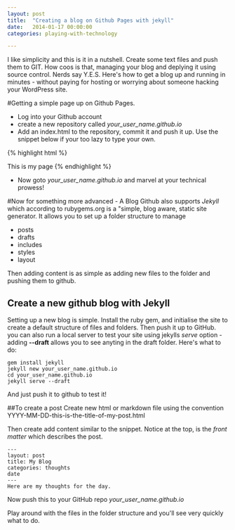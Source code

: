 ```yaml
---
layout: post
title:  "Creating a blog on Github Pages with jekyll"
date:   2014-01-17 00:00:00
categories: playing-with-technology

---
```

I like simplicity and this is it in a nutshell. Create some text files and push them to GIT. How coos is that, managing your blog and deplying it using source control. Nerds say Y.E.S. Here's how to get a blog up and running in minutes - without paying for hosting or worrying about someone hacking your WordPress site.

#Getting a simple page up on Github Pages.
- Log into your Github account
- create a new repository called  *your_user_name.github.io*
- Add an index.html to the repository, commit it and push it up. Use the snippet below if your too lazy to type your own.

{% highlight html %}
<!DOCTYPE HTML>
<html>
<body>
	This is my page
</body>
</html>
{% endhighlight %}


- Now goto *your_user_name.github.io* and marvel at your technical prowess!

#Now for something more advanced - A Blog
Github also supports *Jekyll* which according to rubygems.org is a "simple, blog aware, static site generator. It allows you to set up a folder structure to manage 
- posts
- drafts
- includes
- styles
- layout

Then adding content is as simple as adding new files to the folder and pushing them to github. 

## Create a new github blog with Jekyll
Setting up a new blog is simple. Install the ruby gem, and initialise the site to create a default structure of files and folders. Then push it up to GitHub. you can also run a local server to test your site using jekylls *serve* option - adding **--draft** allows you to see anyting in the draft folder. Here's what to do:

	gem install jekyll
	jekyll new your_user_name.github.io
	cd your_user_name.github.io
	jekyll serve --draft
	
And just push it to github to test it!

##To create a post
Create new html or markdown file using the convention YYYY-MM-DD-this-is-the-title-of-my-post.html

Then create add content similar to the snippet. Notice at the top, is the *front matter* which describes the post.

	---
	layout: post
	title: My Blog
	categories: thoughts
	date	
	---
	Here are my thoughts for the day.


Now push this to your GitHub repo *your_user_name.github.io*

Play around with the files in the folder structure and you'll see very quickly what to do.